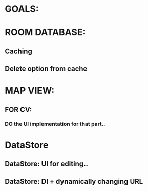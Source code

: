 # GOALS:

# ROOM DATABASE:
## Caching
## Delete option from cache

# MAP VIEW:
## FOR CV:
### DO the UI implementation for that part..

# DataStore
## DataStore: UI for editing..
## DataStore: DI + dynamically changing URL
